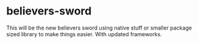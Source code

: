 # believers-sword
 This will be the new believers sword using native stuff or smaller package sized library to make things easier. With updated frameworks.
